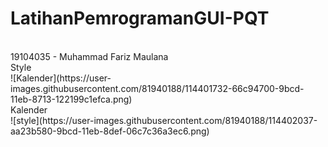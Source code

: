# LatihanPemrogramanGUI-PQT
<br>
19104035 - Muhammad Fariz Maulana 
<br>
Style 
<br>
![Kalender](https://user-images.githubusercontent.com/81940188/114401732-66c94700-9bcd-11eb-8713-122199c1efca.png)
<br>
Kalender 
<br>
![style](https://user-images.githubusercontent.com/81940188/114402037-aa23b580-9bcd-11eb-8def-06c7c36a3ec6.png)
